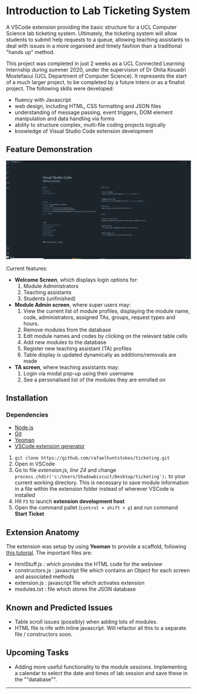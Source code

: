 # Introduction to Lab Ticketing System

A VSCode extension providing the basic structure for a UCL Computer Science lab ticketing system. Ultimately, the ticketing system will allow students to submit help requests to a queue, allowing teaching assistants to deal with issues in a more organised and timely fashion than a traditional "hands up" method. 

This project was completed in just 2 weeks as a UCL Connected Learning Internship during summer 2020, under the supervision of Dr Ghita Kouadri Mostefaoui (UCL Department of Computer Science). It represents the start of a much larger project, to be completed by a future intern or as a finalist project. The following skills were developed:

- fluency with Javascript 
- web design, including HTML, CSS formatting and JSON files
- understanding of message passing, event triggers, DOM element manipulation and data handling via forms
- ability to structure complex, multi-file coding projects logically  
- knowledge of Visual Studio Code extension development 

## Feature Demonstration 
![Demonstration of features](ticketing_demo.gif)

Current features: 
- **Welcome Screen**, which displays login options for: 
  1. Module Administrators 
  2. Teaching assistants 
  3. Students (unfinished)
- **Module Admin screen**, where super users may: 
  1. View the current list of module profiles, displaying the module name, code, administrators, assigned TAs, groups, request types and hours. 
  2. Remove modules from the database 
  3. Edit module names and codes by clicking on the relevant table cells 
  4. Add new modules to the database 
  5. Register new teaching assistant (TA) profiles  
  6. Table display is updated dynamically as additions/removals are made
- **TA screen**, where teaching assistants may:
  1. Login via modal pop-up using their username
  2. See a personalised list of the modules they are enrolled on  

## Installation

### Dependencies 
- [Node.js](https://nodejs.org/en/) 
- [Git](https://git-scm.com/)
- [Yeoman](https://yeoman.io/)
- [VSCode extension generator](https://www.npmjs.com/package/generator-code)

1. `git clone https://github.com/rafaelhuntstokes/ticketing.git` 
2. Open in VSCode 
3. Go to file *extension.js, line 24* and change `process.chdir('c:/Users/Shadowbiscuit/Desktop/ticketing');` to your current working directory. This is necessary to save module information in a file within the extension folder instead of wherever VSCode is installed 
4. Hit `F5` to launch **extension development host**
5. Open the command pallet (`control + shift + p`) and run command **Start Ticket**

## Extension Anatomy 

The extension was setup by using **Yeoman** to provide a scaffold, following [this tutorial](https://code.visualstudio.com/api/get-started/your-first-extension). 
The important files are: 

* htmlStuff.js      : which provides the HTML code for the webview
* constructors.js   : javascript file which contains an Object for each screen and associated methods 
* extension.js      : javascript file which activates extension 
* modules.txt       : file which stores the JSON database 

## Known and Predicted Issues

* Table scroll issues (possibly) when adding lots of modules. 
* HTML file is rife with inline javascript. Will refactor all this to a separate file / constructors soon.

## Upcoming Tasks 
* Adding more useful functionality to the module sessions. Implementing a calendar to select the date and times of lab session and save these in the ""database"".  



-----------------------------------------------------------------------------------------------------------
